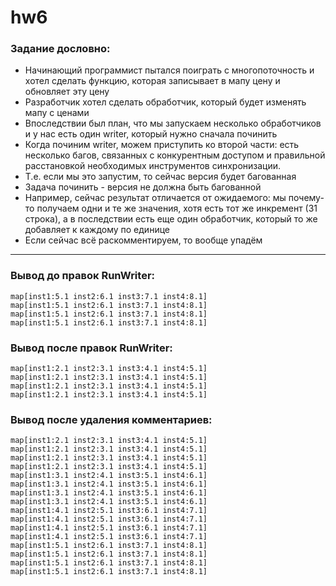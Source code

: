 # hw6

### Задание дословно:

* Начинающий программист пытался поиграть с многопоточность и хотел сделать функцию, которая записывает в мапу цену и
  обновляет эту цену
* Разработчик хотел сделать обработчик, который будет изменять мапу с ценами
* Впоследствии был план, что мы запускаем несколько обработчиков и у нас есть один writer, который нужно сначала
  починить
* Когда починим writer, можем приступить ко второй части: есть несколько багов, связанных с конкурентным доступом и
  правильной расстановкой необходимых инструментов синхронизации.
* Т.е. если мы это запустим, то сейчас версия будет багованная
* Задача починить - версия не должна быть багованной
* Например, сейчас результат отличается от ожидаемого: мы почему-то получаем одни и те же значения, хотя есть тот же
  инкремент (31 строка), а в последствии есть еще один обработчик, который то же добавляет к каждому по единице
* Если сейчас всё раскомментируем, то вообще упадём


---

### Вывод до правок RunWriter:

```
map[inst1:5.1 inst2:6.1 inst3:7.1 inst4:8.1]
map[inst1:5.1 inst2:6.1 inst3:7.1 inst4:8.1]
map[inst1:5.1 inst2:6.1 inst3:7.1 inst4:8.1]
map[inst1:5.1 inst2:6.1 inst3:7.1 inst4:8.1]
```


### Вывод после правок RunWriter:

```
map[inst1:2.1 inst2:3.1 inst3:4.1 inst4:5.1]
map[inst1:2.1 inst2:3.1 inst3:4.1 inst4:5.1]
map[inst1:2.1 inst2:3.1 inst3:4.1 inst4:5.1]
map[inst1:2.1 inst2:3.1 inst3:4.1 inst4:5.1]
```

### Вывод после удаления комментариев:

```
map[inst1:2.1 inst2:3.1 inst3:4.1 inst4:5.1]
map[inst1:2.1 inst2:3.1 inst3:4.1 inst4:5.1]
map[inst1:2.1 inst2:3.1 inst3:4.1 inst4:5.1]
map[inst1:2.1 inst2:3.1 inst3:4.1 inst4:5.1]
map[inst1:3.1 inst2:4.1 inst3:5.1 inst4:6.1]
map[inst1:3.1 inst2:4.1 inst3:5.1 inst4:6.1]
map[inst1:3.1 inst2:4.1 inst3:5.1 inst4:6.1]
map[inst1:3.1 inst2:4.1 inst3:5.1 inst4:6.1]
map[inst1:4.1 inst2:5.1 inst3:6.1 inst4:7.1]
map[inst1:4.1 inst2:5.1 inst3:6.1 inst4:7.1]
map[inst1:4.1 inst2:5.1 inst3:6.1 inst4:7.1]
map[inst1:4.1 inst2:5.1 inst3:6.1 inst4:7.1]
map[inst1:5.1 inst2:6.1 inst3:7.1 inst4:8.1]
map[inst1:5.1 inst2:6.1 inst3:7.1 inst4:8.1]
map[inst1:5.1 inst2:6.1 inst3:7.1 inst4:8.1]
map[inst1:5.1 inst2:6.1 inst3:7.1 inst4:8.1]
```

